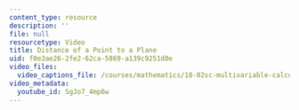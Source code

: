 ```yaml
---
content_type: resource
description: ''
file: null
resourcetype: Video
title: Distance of a Point to a Plane
uid: f0e3ae26-2fe2-62ca-5869-a139c9251d0e
video_files:
  video_captions_file: /courses/mathematics/18-02sc-multivariable-calculus-fall-2010/1.-vectors-and-matrices/part-b-matrices-and-systems-of-equations/session-12-equations-of-planes-ii/distance-of-a-point-to-a-plane/SgJo7_4mp6w.vtt
video_metadata:
  youtube_id: SgJo7_4mp6w
---
```

